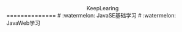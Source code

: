 <div align='center'>KeepLearing</div>
==============
# :watermelon: JavaSE基础学习
# :watermelon: JavaWeb学习
